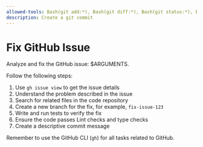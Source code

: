 ```yaml
---
allowed-tools: Bash(git add:*), Bash(git diff:*), Bash(git status:*), Bash(git commit:*), Bash(gh issue view:*)
description: Create a git commit
---
```


# Fix GitHub Issue

Analyze and fix the GitHub issue: $ARGUMENTS.

Follow the following steps:

1. Use `gh issue view` to get the issue details
2. Understand the problem described in the issue
3. Search for related files in the code repository
4. Create a new branch for the fix, for example, `fix-issue-123`
5. Write and run tests to verify the fix
6. Ensure the code passes Lint checks and type checks
7. Create a descriptive commit message

Remember to use the GitHub CLI (`gh`) for all tasks related to GitHub.
